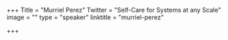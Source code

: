 +++
Title = "Murriel Perez"
Twitter = "Self-Care for Systems at any Scale"
image = ""
type = "speaker"
linktitle = "murriel-perez"

+++



